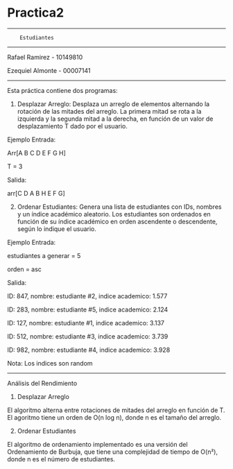 # Practica2
***********************************************
		Estudiantes
***********************************************
Rafael Ramirez		-	10149810

Ezequiel Almonte	-	00007141

***********************************************


Esta práctica contiene dos programas:

1. Desplazar Arreglo: Desplaza un arreglo de elementos alternando la rotación de las mitades del arreglo. 
La primera mitad se rota a la izquierda y la segunda mitad a la derecha, en función de un valor de desplazamiento T dado por el usuario.

Ejemplo Entrada:

Arr[A B C D E F G H]

T = 3

Salida:

arr[C D A B H E F G]


2. Ordenar Estudiantes: Genera una lista de estudiantes con IDs, nombres y un índice académico aleatorio. 
Los estudiantes son ordenados en función de su índice académico en orden ascendente o descendente, según lo indique el usuario.

Ejemplo Entrada:

estudiantes a generar = 5

orden = asc

Salida:

ID: 847, nombre: estudiante #2, indice academico: 1.577

ID: 283, nombre: estudiante #5, indice academico: 2.124

ID: 127, nombre: estudiante #1, indice academico: 3.137

ID: 512, nombre: estudiante #3, indice academico: 3.739

ID: 982, nombre: estudiante #4, indice academico: 3.928

Nota: Los indices son random

*****************************************************************************************************
Análisis del Rendimiento


1. Desplazar Arreglo

El algoritmo alterna entre rotaciones de mitades del arreglo en función de T.
El agoritmo tiene un orden de O(n log n), donde n es el tamaño del arreglo.

2. Ordenar Estudiantes

El algoritmo de ordenamiento implementado es una versión del Ordenamiento de Burbuja, que tiene una complejidad de tiempo de O(n²), donde n es el número de estudiantes.
